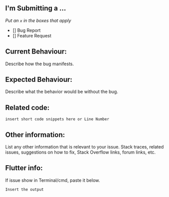 ## I'm Submitting a ...

_Put an `x` in the boxes that apply_

- [] Bug Report
- [] Feature Request

## Current Behaviour:

Describe how the bug manifests.

## Expected Behaviour:

Describe what the behavior would be without the bug.

## Related code:

```
insert short code snippets here or Line Number
```

## Other information:

List any other information that is relevant to your issue. Stack traces, related issues, suggestions on how to fix, Stack Overflow links, forum links, etc.

## Flutter info:

If issue show in Terminal/cmd, paste it below.

```
Insert the output
```
